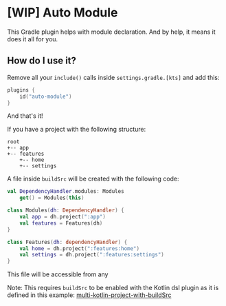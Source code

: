 # [WIP] Auto Module

This Gradle plugin helps with module declaration. And by help, it means it does it all for you.

## How do I use it?

Remove all your `include()` calls inside `settings.gradle.[kts]` and add this:

```kotlin
plugins {
    id("auto-module")
}
```

And that's it!

If you have a project with the following structure:

```
root
+-- app
+-- features
    +-- home
    +-- settings
```

A file inside `buildSrc` will be created with the following code:

```kotlin
val DependencyHandler.modules: Modules
    get() = Modules(this)

class Modules(dh: DependencyHandler) {
    val app = dh.project(":app")
    val features = Features(dh)
}

class Features(dh: dependencyHandler) {
    val home = dh.project(":features:home")
    val settings = dh.project(":features:settings")
}
```

This file will be accessible from any 

Note: This requires `buildSrc` to be enabled with the Kotlin dsl plugin as it is defined in this example: [multi-kotlin-project-with-buildSrc](https://github.com/gradle/kotlin-dsl-samples/tree/master/samples/multi-kotlin-project-with-buildSrc)
